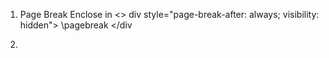 1. Page Break
Enclose in <>
div style="page-break-after: always; visibility: hidden"> \pagebreak </div

2. 
